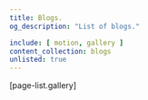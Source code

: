 ```yaml
---
title: Blogs.
og_description: "List of blogs."

include: [ motion, gallery ]
content_collection: blogs
unlisted: true
---
```


[page-list.gallery]
